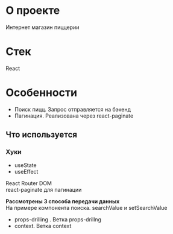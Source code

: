 # О проекте

Интернет магазин пиццерии

# Стек

React

# Особенности

- Поиск пицц. Запрос отправляется на бэкенд
- Пагинация. Реализована через react-paginate

## Что используется

### Хуки

- useState
- useEffect

React Router DOM  
react-paginate для пагинации

**Рассмотрены 3 способа передачи данных**  
На примере компонента поиска. searchValue и setSearchValue

- props-drilling . Ветка props-drillng
- context. Ветка context
